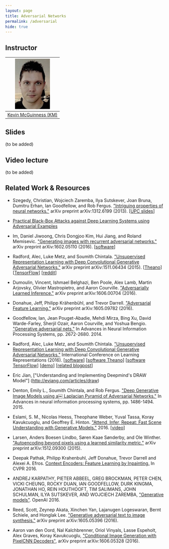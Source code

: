 ```yaml
---
layout: page
title: Adversarial Networks
permalink: /adversarial
hide: true
---
```


## Instructor

| ![Kevin McGuinness][KevinMcGuinness-photo]  |
|:-:|
|  [Kevin McGuinness (KM)](KevinMcGuinness-web)     |

[KevinMcGuinness-web]: https://www.insight-centre.org/users/kevin-mcguinness
[KevinMcGuinness-photo]: img/instructors/KevinMcGuinness.jpg "Kevin McGuinness"

## Slides

(to be added)

## Video lecture

(to be added)

## Related Work & Resources

* Szegedy, Christian, Wojciech Zaremba, Ilya Sutskever, Joan Bruna, Dumitru Erhan, Ian Goodfellow, and Rob Fergus. ["Intriguing properties of neural networks."](http://arxiv.org/abs/1312.6199) arXiv preprint arXiv:1312.6199 (2013). [[UPC slides](https://docs.google.com/presentation/d/1g58oIdS_a9uEeiuDHC85OrU2tql3Prrn_jcHCPjB6pU/edit?usp=sharing)]

* [Practical Black-Box Attacks against Deep Learning Systems using Adversarial Examples](http://arxiv.org/abs/1602.02697)

* Im, Daniel Jiwoong, Chris Dongjoo Kim, Hui Jiang, and Roland Memisevic. ["Generating images with recurrent adversarial networks."](http://arxiv.org/abs/1602.05110) arXiv preprint arXiv:1602.05110 (2016). [[software](https://github.com/jiwoongim/GRAN)]

* Radford, Alec, Luke Metz, and Soumith Chintala. ["Unsupervised Representation Learning with Deep Convolutional Generative Adversarial Networks."](http://arxiv.org/abs/1511.06434) arXiv preprint arXiv:1511.06434 (2015). [[Theano](https://github.com/Newmu/dcgan_code)] [[TensorFlow](https://github.com/jazzsaxmafia/dcgan_tensorflow)] [[reddit](https://www.reddit.com/r/MachineLearning/comments/3tykrw/unsupervised_representation_learning_with_deep/)]

* Dumoulin, Vincent, Ishmael Belghazi, Ben Poole, Alex Lamb, Martin Arjovsky, Olivier Mastropietro, and Aaron Courville. ["Adversarially Learned Inference."](https://ishmaelbelghazi.github.io/ALI/) arXiv preprint arXiv:1606.00704 (2016).

* Donahue, Jeff, Philipp Krähenbühl, and Trevor Darrell. ["Adversarial Feature Learning."](http://arxiv.org/abs/1605.09782) arXiv preprint arXiv:1605.09782 (2016).

* Goodfellow, Ian, Jean Pouget-Abadie, Mehdi Mirza, Bing Xu, David Warde-Farley, Sherjil Ozair, Aaron Courville, and Yoshua Bengio. ["Generative adversarial nets."](http://papers.nips.cc/paper/5423-generative-adversarial) In Advances in Neural Information Processing Systems, pp. 2672-2680. 2014.

* Radford, Alec, Luke Metz, and Soumith Chintala. ["Unsupervised Representation Learning with Deep Convolutional Generative Adversarial Networks."](http://arxiv.org/abs/1511.06434) International Conference on Learning Representations (2016). [[software](https://github.com/Newmu/dcgan_code)] [[software Theano](https://github.com/mikesj-public/dcgan-autoencoder)] [[software TensorFlow](https://github.com/carpedm20/DCGAN-tensorflow)] [[demo](http://carpedm20.github.io/faces/)] [[related blogpost](https://swarbrickjones.wordpress.com/2016/01/24/generative-adversarial-autoencoders-in-theano/)]

* Eric Jian, ["Understanding and Implementing Deepmind's DRAW Model"] (http://evjang.com/articles/draw)

* Denton, Emily L., Soumith Chintala, and Rob Fergus. ["Deep Generative Image Models using a￼ Laplacian Pyramid of Adversarial Networks."](http://papers.nips.cc/paper/5773-deep-generative-image-models-using-a-laplacian-pyramid-of-adversarial-networks) In Advances in neural information processing systems, pp. 1486-1494. 2015.

* Eslami, S. M., Nicolas Heess, Theophane Weber, Yuval Tassa, Koray Kavukcuoglu, and Geoffrey E. Hinton. ["Attend, Infer, Repeat: Fast Scene Understanding with Generative Models."](http://arxiv.org/abs/1603.08575) 2016. [[video](https://youtu.be/4tc84kKdpY4)]

* Larsen, Anders Boesen Lindbo, Søren Kaae Sønderby, and Ole Winther. ["Autoencoding beyond pixels using a learned similarity metric."](http://arxiv.org/abs/1512.09300) arXiv preprint arXiv:1512.09300 (2015).

* Deepak Pathak, Philipp Krahenbuhl, Jeff Donahue, Trevor Darrell and Alexei A. Efros. [Context Encoders: Feature Learning by Inpainting.](http://www.cs.berkeley.edu/~pathak/context_encoder/)  In CVPR 2016.

* ANDREJ KARPATHY, PIETER ABBEEL, GREG BROCKMAN, PETER CHEN, VICKI CHEUNG, ROCKY DUAN, IAN GOODFELLOW, DURK KINGMA, JONATHAN HO, REIN HOUTHOOFT, TIM SALIMANS, JOHN SCHULMAN, ILYA SUTSKEVER, AND WOJCIECH ZAREMBA, ["Generative models"](https://openai.com/blog/generative-models/). OpenAI 2016.

* Reed, Scott, Zeynep Akata, Xinchen Yan, Lajanugen Logeswaran, Bernt Schiele, and Honglak Lee. ["Generative adversarial text to image synthesis."](http://arxiv.org/abs/1605.05396) arXiv preprint arXiv:1605.05396 (2016).

* Aaron van den Oord, Nal Kalchbrenner, Oriol Vinyals, Lasse Espeholt, Alex Graves, Koray Kavukcuoglu, ["Conditional Image Generation with PixelCNN Decoders"](http://arxiv.org/abs/1606.05328), arXiv preprint arXiv:1606.05328 (2016).
